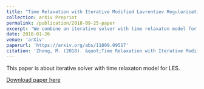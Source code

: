 ```yaml
---
title: "Time Relaxation with Iterative Modified Lavrentiev Regularization"
collection: arXiv Preprint
permalink: /publication/2018-09-25-paper
excerpt: 'We combine an iterative solver with time relaxaton model for LES.'
date: 2018-01-26
venue: 'arXiv'
paperurl: 'https://arxiv.org/abs/11809.09517'
citation: 'Zhong, M. (2018). &quot;Time Relaxation with Iterative Modified Lavrentiev Regularization.&quot; <i>arXiv</i>. 1(1).'
---
```

This paper is about iterative solver with time relaxaton model for LES.

[Download paper here](https://arxiv.org/pdf/1809.09517)
